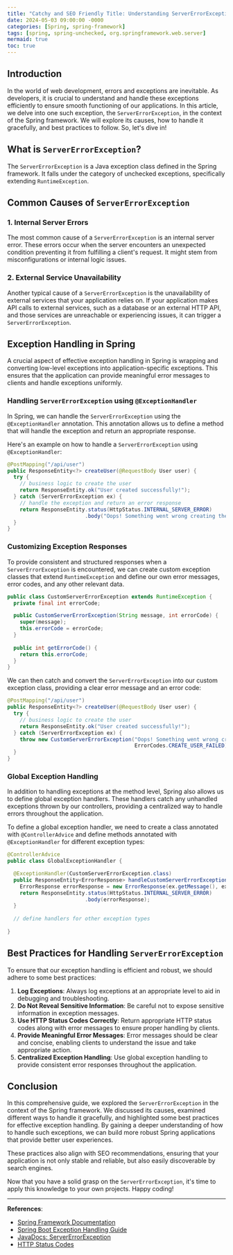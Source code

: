 ```yaml
---
title: "Catchy and SEO Friendly Title: Understanding ServerErrorException in Spring: A Comprehensive Guide"
date: 2024-05-03 09:00:00 -0000
categories: [Spring, spring-framework]
tags: [spring, spring-unchecked, org.springframework.web.server]
mermaid: true
toc: true
---
```



## Introduction

In the world of web development, errors and exceptions are inevitable. As developers, it is crucial to understand and handle these exceptions efficiently to ensure smooth functioning of our applications. In this article, we delve into one such exception, the `ServerErrorException`, in the context of the Spring framework. We will explore its causes, how to handle it gracefully, and best practices to follow. So, let's dive in!

## What is `ServerErrorException`?

The `ServerErrorException` is a Java exception class defined in the Spring framework. It falls under the category of unchecked exceptions, specifically extending `RuntimeException`.

## Common Causes of `ServerErrorException`

### 1. Internal Server Errors

The most common cause of a `ServerErrorException` is an internal server error. These errors occur when the server encounters an unexpected condition preventing it from fulfilling a client's request. It might stem from misconfigurations or internal logic issues.

### 2. External Service Unavailability

Another typical cause of a `ServerErrorException` is the unavailability of external services that your application relies on. If your application makes API calls to external services, such as a database or an external HTTP API, and those services are unreachable or experiencing issues, it can trigger a `ServerErrorException`.

## Exception Handling in Spring

A crucial aspect of effective exception handling in Spring is wrapping and converting low-level exceptions into application-specific exceptions. This ensures that the application can provide meaningful error messages to clients and handle exceptions uniformly.

### Handling `ServerErrorException` using `@ExceptionHandler`

In Spring, we can handle the `ServerErrorException` using the `@ExceptionHandler` annotation. This annotation allows us to define a method that will handle the exception and return an appropriate response.

Here's an example on how to handle a `ServerErrorException` using `@ExceptionHandler`:

```java
@PostMapping("/api/user")
public ResponseEntity<?> createUser(@RequestBody User user) {
  try {
    // business logic to create the user
    return ResponseEntity.ok("User created successfully!");
  } catch (ServerErrorException ex) {
    // handle the exception and return an error response
    return ResponseEntity.status(HttpStatus.INTERNAL_SERVER_ERROR)
                         .body("Oops! Something went wrong creating the user.");
  }
}
```

### Customizing Exception Responses

To provide consistent and structured responses when a `ServerErrorException` is encountered, we can create custom exception classes that extend `RuntimeException` and define our own error messages, error codes, and any other relevant data.

```java
public class CustomServerErrorException extends RuntimeException {
  private final int errorCode;

  public CustomServerErrorException(String message, int errorCode) {
    super(message);
    this.errorCode = errorCode;
  }
  
  public int getErrorCode() {
    return this.errorCode;
  }
}
```

We can then catch and convert the `ServerErrorException` into our custom exception class, providing a clear error message and an error code:

```java
@PostMapping("/api/user")
public ResponseEntity<?> createUser(@RequestBody User user) {
  try {
    // business logic to create the user
    return ResponseEntity.ok("User created successfully!");
  } catch (ServerErrorException ex) {
    throw new CustomServerErrorException("Oops! Something went wrong creating the user.",
                                         ErrorCodes.CREATE_USER_FAILED);
  }
}
```

### Global Exception Handling

In addition to handling exceptions at the method level, Spring also allows us to define global exception handlers. These handlers catch any unhandled exceptions thrown by our controllers, providing a centralized way to handle errors throughout the application.

To define a global exception handler, we need to create a class annotated with `@ControllerAdvice` and define methods annotated with `@ExceptionHandler` for different exception types:

```java
@ControllerAdvice
public class GlobalExceptionHandler {

  @ExceptionHandler(CustomServerErrorException.class)
  public ResponseEntity<ErrorResponse> handleCustomServerErrorException(CustomServerErrorException ex) {
    ErrorResponse errorResponse = new ErrorResponse(ex.getMessage(), ex.getErrorCode());
    return ResponseEntity.status(HttpStatus.INTERNAL_SERVER_ERROR)
                         .body(errorResponse);
  }
  
  // define handlers for other exception types
  
}
```

## Best Practices for Handling `ServerErrorException`

To ensure that our exception handling is efficient and robust, we should adhere to some best practices:

1. **Log Exceptions**: Always log exceptions at an appropriate level to aid in debugging and troubleshooting.
2. **Do Not Reveal Sensitive Information**: Be careful not to expose sensitive information in exception messages.
3. **Use HTTP Status Codes Correctly**: Return appropriate HTTP status codes along with error messages to ensure proper handling by clients.
4. **Provide Meaningful Error Messages**: Error messages should be clear and concise, enabling clients to understand the issue and take appropriate action.
5. **Centralized Exception Handling**: Use global exception handling to provide consistent error responses throughout the application.

## Conclusion

In this comprehensive guide, we explored the `ServerErrorException` in the context of the Spring framework. We discussed its causes, examined different ways to handle it gracefully, and highlighted some best practices for effective exception handling. By gaining a deeper understanding of how to handle such exceptions, we can build more robust Spring applications that provide better user experiences.

These practices also align with SEO recommendations, ensuring that your application is not only stable and reliable, but also easily discoverable by search engines.

Now that you have a solid grasp on the `ServerErrorException`, it's time to apply this knowledge to your own projects. Happy coding!

---

**References**:
- [Spring Framework Documentation](https://docs.spring.io/spring-framework/docs/current/reference/html/)
- [Spring Boot Exception Handling Guide](https://www.baeldung.com/exception-handling-for-rest-with-spring)
- [JavaDocs: ServerErrorException](https://docs.oracle.com/en/java/javase/11/docs/api/java.base/java/rmi/ServerErrorException.html)
- [HTTP Status Codes](https://en.wikipedia.org/wiki/List_of_HTTP_status_codes)